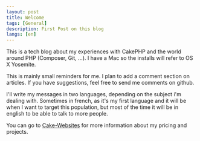 ```yaml
---
layout: post
title: Welcome
tags: [General]
description: First Post on this blog
langs: [en]
---
```


This is a tech blog about my experiences with CakePHP and the world around PHP (Composer, Git, ...). I have a Mac so the installs will refer to OS X Yosemite.

This is mainly small reminders for me. I plan to add a comment section on articles. If you have suggestions, feel free to send me comments on github.

I'll write my messages in two languages, depending on the subject i'm dealing with. Sometimes in french, as it's my first language and it will be when I want to target this population, but most of the time it will be in english to be able to talk to more people.

You can go to [Cake-Websites](http://www.cake-websites.com) for more information about my pricing and projects.
